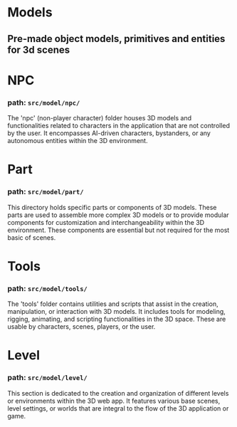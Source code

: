 # Models
## Pre-made object models, primitives and entities for 3d scenes



# NPC
### path: `src/model/npc/`
The 'npc' (non-player character) folder houses 3D models and functionalities related to characters in the application that are not controlled by the user. It encompasses AI-driven characters, bystanders, or any autonomous entities within the 3D environment.

# Part
### path: `src/model/part/`
This directory holds specific parts or components of 3D models. These parts are used to assemble more complex 3D models or to provide modular components for customization and interchangeability within the 3D environment. These components are essential but not required for the most basic of scenes.

# Tools
### path: `src/model/tools/`
The 'tools' folder contains utilities and scripts that assist in the creation, manipulation, or interaction with 3D models. It includes tools for modeling, rigging, animating, and scripting functionalities in the 3D space. These are usable by characters, scenes, players, or the user.

# Level
### path: `src/model/level/`
This section is dedicated to the creation and organization of different levels or environments within the 3D web app. It features various base scenes, level settings, or worlds that are integral to the flow of the 3D application or game.